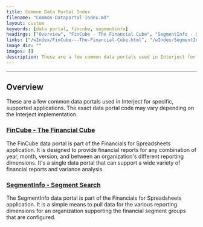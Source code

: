```yaml
---
title: Common Data Portal Index
filename: "Common-Dataportal-Index.md"
layout: custom
keywords: [data portal, fincube, segmentinfo]
headings: ["Overview", "FinCube - The Financial Cube", "SegmentInfo - Segment Search"]
links: ["/wIndex/FinCube---The-Financial-Cube.html", "/wIndex/SegmentInfo---Segment-Search.html"]
image_dir: ""
images: []
description: These are a few common data portals used in Interject for specific, supported applications. The exact data portal code may vary depending on the Interject implementation.
---
```

* * *

##  Overview

These are a few common data portals used in Interject for specific, supported applications. The exact data portal code may vary depending on the Interject implementation. 

### [FinCube - The Financial Cube](/wIndex/FinCube---The-Financial-Cube.html)

The FinCube data portal is part of the Financials for Spreadsheets application. It is designed to provide financial reports for any combination of year, month, version, and between an organization's different reporting dimensions. It's a single data portal that can support a wide variety of financial reports and variance analysis. 

### [SegmentInfo - Segment Search](/wIndex/SegmentInfo---Segment-Search.html)

The SegmentInfo data portal is part of the Financials for Spreadsheets application. It is a simple means to pull data for the various reporting dimensions for an organization supporting the financial segment groups that are configured. 
